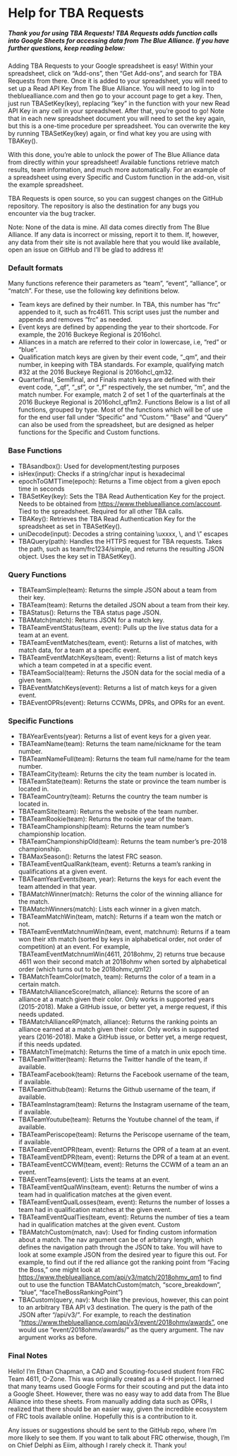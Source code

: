 # Help for TBA Requests

##### Thank you for using TBA Requests! TBA Requests adds function calls into Google Sheets for accessing data from The Blue Alliance. If you have further questions, keep reading below:

Adding TBA Requests to your Google spreadsheet is easy! Within your spreadsheet, click on “Add-ons”, then “Get Add-ons”, and search for TBA Requests from there. Once it is added to your spreadsheet, you will need to set up a Read API Key from The Blue Alliance. You will need to log in to thebluealliance.com and then go to your account page to get a key. Then, just run TBASetKey(key), replacing “key” in the function with your new Read API Key in any cell in your spreadsheet. After that, you’re good to go! Note that in each new spreadsheet document you will need to set the key again, but this is a one-time procedure per spreadsheet. You can overwrite the key by running TBASetKey(key) again, or find what key you are using with TBAKey().

With this done, you’re able to unlock the power of The Blue Alliance data from directly within your spreadsheet! Available functions retrieve match results, team information, and much more automatically. For an example of a spreadsheet using every Specific and Custom function in the add-on, visit the example spreadsheet.

TBA Requests is open source, so you can suggest changes on the GitHub repository. The repository is also the destination for any bugs you encounter via the bug tracker. 

Note: None of the data is mine. All data comes directly from The Blue Alliance. If any data is incorrect or missing, report it to them. If, however, any data from their site is not available here that you would like available, open an issue on GitHub and I’ll be glad to address it!
### Default formats
Many functions reference their parameters as “team”, “event”, “alliance”, or “match”. For these, use the following key definitions below.
* Team keys are defined by their number. In TBA, this number has “frc” appended to it, such as frc4611. This script uses just the number and appends and removes “frc” as needed.
* Event keys are defined by appending the year to their shortcode. For example, the 2016 Buckeye Regional is 2016ohcl.
* Alliances in a match are referred to their color in lowercase, i.e, “red” or “blue”.
* Qualification match keys are given by their event code, “_qm”, and their number, in keeping with TBA standards. For example, qualifying match #32 at the 2016 Buckeye Regional is 2016ohcl_qm32.
* Quarterfinal, Semifinal, and Finals match keys are defined with their event code, “_qf”, “_sf”, or “_f” respectively, the set number, “m”, and the match number. For example, match 2 of set 1 of the quarterfinals at the 2016 Buckeye Regional is 2016ohcl_qf1m2.
Functions
Below is a list of all functions, grouped by type. Most of the functions which will be of use for the end user fall under “Specific” and “Custom.” “Base” and “Query” can also be used from the spreadsheet, but are designed as helper functions for the Specific and Custom functions.
### Base Functions
* TBAsandbox(): Used for development/testing purposes
* isHex(input): Checks if a string/char input is hexadecimal
* epochToGMTTime(epoch): Returns a Time object from a given epoch time in seconds
* TBASetKey(key): Sets the TBA Read Authentication Key for the project. Needs to be obtained from https://www.thebluealliance.com/account. Tied to the spreadsheet. Required for all other TBA calls.
* TBAKey(): Retrieves the TBA Read Authentication Key for the spreadsheet as set in TBASetKey().
* uniDecode(input): Decodes a string containing \uxxxx, \\, and \” escapes
* TBAQuery(path): Handles the HTTPS request for TBA requests. Takes the path, such as team/frc1234/simple, and returns the resulting JSON object. Uses the key set in TBASetKey().
### Query Functions
* TBATeamSimple(team): Returns the simple JSON about a team from their key.
* TBATeam(team): Returns the detailed JSON about a team from their key.
* TBAStatus(): Returns the TBA status page JSON.
* TBAMatch(match): Returns JSON for a match key.
* TBATeamEventStatus(team, event): Pulls up the live status data for a team at an event.
* TBATeamEventMatches(team, event): Returns a list of matches, with match data, for a team at a specific event.
* TBATeamEventMatchKeys(team, event): Returns a list of match keys which a team competed in at a specific event.
* TBATeamSocial(team): Returns the JSON data for the social media of a given team.
* TBAEventMatchKeys(event): Returns a list of match keys for a given event.
* TBAEventOPRs(event): Returns CCWMs, DPRs, and OPRs for an event.
### Specific Functions
* TBAYearEvents(year): Returns a list of event keys for a given year.
* TBATeamName(team): Returns the team name/nickname for the team number.
* TBATeamNameFull(team): Returns the team full name/name for the team number.
* TBATeamCity(team): Returns the city the team number is located in.
* TBATeamState(team): Returns the state or province the team number is located in.
* TBATeamCountry(team): Returns the country the team number is located in.
* TBATeamSite(team): Returns the website of the team number.
* TBATeamRookie(team): Returns the rookie year of the team.
* TBATeamChampionship(team): Returns the team number’s championship location.
* TBATeamChampionshipOld(team): Returns the team number’s pre-2018 championship.
* TBAMaxSeason(): Returns the latest FRC season.
* TBATeamEventQualRank(team, event): Returns a team’s ranking in qualifications at a given event.
* TBATeamYearEvents(team, year): Returns the keys for each event the team attended in that year.
* TBAMatchWinner(match): Returns the color of the winning alliance for the match.
* TBAMatchWinners(match): Lists each winner in a given match.
* TBATeamMatchWin(team, match): Returns if a team won the match or not.
* TBATeamEventMatchnumWin(team, event, matchnum): Returns if a team won their xth match (sorted by keys in alphabetical order, not order of competition) at an event. For example, TBATeamEventMatchnumWin(4611, 2018ohmv, 2) returns true because 4611 won their second match at 2018ohmv when sorted by alphabetical order (which turns out to be 2018ohmv_qm12)
* TBAMatchTeamColor(match, team): Returns the color of a team in a certain match.
* TBAMatchAllianceScore(match, alliance): Returns the score of an alliance at a match given their color. Only works in supported years (2015-2018). Make a GitHub issue, or better yet, a merge  request, if this needs updated.
* TBAMatchAllianceRP(match, alliance): Returns the ranking points an alliance earned at a match given their color. Only works in supported years (2016-2018). Make a GitHub issue, or better yet, a merge request, if this needs updated.
* TBAMatchTime(match): Returns the time of a match in unix epoch time.
* TBATeamTwitter(team): Returns the Twitter handle of the team, if available.
* TBATeamFacebook(team): Returns the Facebook username of the team, if available.
* TBATeamGithub(team): Returns the Github username of the team, if available.
* TBATeamInstagram(team): Returns the Instagram username of the team, if available.
* TBATeamYoutube(team): Returns the Youtube channel of the team, if available.
* TBATeamPeriscope(team): Returns the Periscope username of the team, if available.
* TBATeamEventOPR(team, event): Returns the OPR of a team at an event.
* TBATeamEventDPR(team, event): Returns the DPR of a team at an event.
* TBATeamEventCCWM(team, event): Returns the CCWM of a team an an event.
* TBAEventTeams(event): Lists the teams at an event.
* TBATeamEventQualWins(team, event): Returns the number of wins a team had in qualification matches at the given event.
* TBATeamEventQualLosses(team, event): Returns the number of losses a team had in qualification matches at the given event.
* TBATeamEventQualTies(team, event): Returns the number of ties a team had in qualification matches at the given event.
Custom
* TBAMatchCustom(match, nav): Used for finding custom information about a match. The nav argument can be of arbitrary length, which defines the navigation path through the JSON to take. You will have to look at some example JSON from the desired year to figure this out. For example, to find out if the red alliance got the ranking point from “Facing the Boss,” one might look at https://www.thebluealliance.com/api/v3/match/2018ohmv_qm1 to find out to use the function TBAMatchCustom(match, “score_breakdown”, “blue”, “faceTheBossRankingPoint”)
* TBACustom(query, nav): Much like the previous, however, this can point to an arbitrary TBA API v3 destination. The query is the path of the JSON after “/api/v3/”. For example, to reach the destination “https://www.thebluealliance.com/api/v3/event/2018ohmv/awards”, one would use “event/2018ohmv/awards/” as the query argument. The nav argument works as before.

### Final Notes
Hello! I’m Ethan Chapman, a CAD and Scouting-focused student from FRC Team 4611, O-Zone. This was originally created as a 4-H project. I learned that many teams used Google Forms for their scouting and put the data into a Google Sheet. However, there was no easy way to add data from The Blue Alliance into these sheets. From manually adding data such as OPRs, I realized that there should be an easier way, given the incredible ecosystem of FRC tools available online. Hopefully this is a contribution to it.

Any issues or suggestions should be sent to the GitHub repo, where I’m more likely to see them. If you want to talk about FRC otherwise, though, I’m on Chief Delphi as Eiim, although I rarely check it. Thank you!
